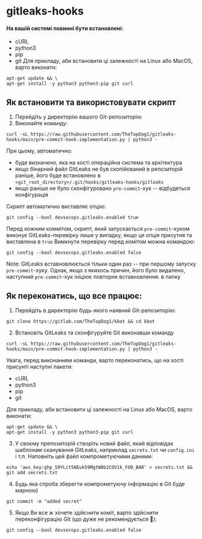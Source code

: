 # gitleaks-hooks

#### На вашій системі повинні бути встановлені:
- cURL
- python3
- pip
- git
Для прикладу, аби встановити ці залежності на Linux або MacOS, варто виконати:
```shell
apt-get update && \
apt-get install -y python3 python3-pip git curl
```

## Як встановити та використовувати скрипт
1. Перейдіть у директорію вашого Git-репозиторію
2. Виконайте команду:
```shell
curl -sL https://raw.githubusercontent.com/TheTopDog1/gitleaks-hooks/main/pre-commit-hook-implementation.py | python3 -
```
При цьому, автоматично:
- буде визначено, яка на хості операційна система та архітектура
- якщо бінарний файл GitLeaks не був скопійований в репозиторій раніше, його буде встановлено в `<git_root_directory>/.git/hooks/gitleaks-hooks/gitleaks`
- якщо раніше не було сконфігуровано `pre-commit`-хук -- відбудеться конфігурація

Скрипт автоматично виставляє опцію:
```shell
git config --bool devsecops.gitleaks.enabled true
```
Перед кожним коммітом, скрипт, який запускається `pre-commit`-хуком виконує GitLeaks-перевірку лише у випадку, якщо ця опція присутня та виставлена в `true`
Вимкнути перевірку перед комітом можна командою:
```shell
git config --bool devsecops.gitleaks.enabled false
```

Note: 
GitLeaks вставновлюється тільки один раз -- при першому запуску `pre-commit`-хуку.
Однак, якщо з якихось причин, його було видалено, наступний `pre-commit`-хук ініціює повторне вставновлення.
в папку 

## Як переконатись, що все працює:
1. Перейдіть в директорію будь-якого наявний Git-репозиторію:
```shell
git clone https://gitlab.com/TheTopDog1/kbot && cd kbot
```
2. Встановіть GitLeaks та сконфігуруйте Git виконавши команду
```shell
curl -sL https://raw.githubusercontent.com/TheTopDog1/gitleaks-hooks/main/pre-commit-hook-implementation.py | python3 -
```
Увага, перед виконанням команди, варто переконатись, що на хості присунті наступні пакети:
- cURL
- python3
- pip
- git

Для прикладу, аби встановити ці залежності на Linux або MacOS, варто виконати:
```shell
apt-get update && \
apt-get install -y python3 python3-pip git curl
```
3. У своєму препозиторій створіть новий файл, який відповідає шаблонам сканування GitLeaks, наприклад `secrets.txt` чи `config.ini` і т.п. Наповніть цей файл компрометуючими даними:
```shell
echo 'aws_key:ghp_S9YLct5NEuk59MgtW0b2COV1k_FOO_BAR' > secrets.txt && git add secrets.txt
```
4. Будь яка спроба зберегти компрометуючу інформацію в Git буде марною)
```shell
git commit -m "added secret"
```
5. Якщо Ви все ж хочете здійснити коміт, варто здійснити переконфігурацію Git (що дуже не рекомендується 🙂):
```shell
git config --bool devsecops.gitleaks.enabled false
```